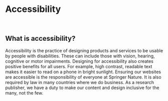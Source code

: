 # Accessibility

 <br />
 
## What is accessibility?
Accessibility is the practice of designing products and services to be usable by people with disabilities. These can include those with vision, hearing, cognitive or motor impairments. Designing for accessibility also creates positive benefits for all users. For example, high contrast, readable text makes it easier to read on a phone in bright sunlight.
Ensuring our websites are accessible is the responsibility of everyone at Springer Nature. It is also required by law in many countries where we do business. As a research publisher, we have a duty to make our content and design inclusive for the many, not the few.
